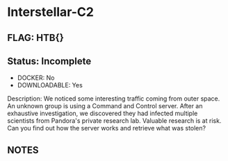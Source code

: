 # Interstellar-C2

## FLAG: HTB{}

## Status: Incomplete

+ DOCKER: No
+ DOWNLOADABLE: Yes

Description: We noticed some interesting traffic coming from outer space. An unknown group is using a Command and Control server. After an exhaustive investigation, we discovered they had infected multiple scientists from Pandora's private research lab. Valuable research is at risk. Can you find out how the server works and retrieve what was stolen?

## NOTES
